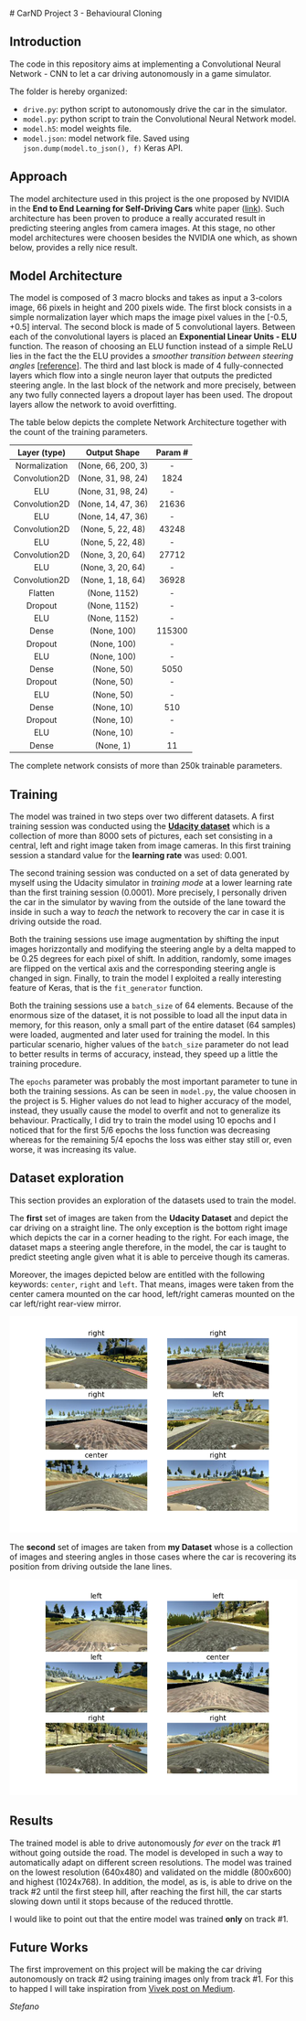 # CarND Project 3 - Behavioural Cloning

## Introduction

The code in this repository aims at implementing a Convolutional Neural Network - CNN to let a car driving autonomously in a game simulator.

The folder is hereby organized:

  - `drive.py`: python script to autonomously drive the car in the simulator.
  - `model.py`: python script to train the Convolutional Neural Network model.
  - `model.h5`: model weights file.
  - `model.json`: model network file. Saved using `json.dump(model.to_json(), f)` Keras API.

## Approach

The model architecture used in this project is the one proposed by NVIDIA in the **End to End Learning for Self-Driving Cars** white paper ([link](https://images.nvidia.com/content/tegra/automotive/images/2016/solutions/pdf/end-to-end-dl-using-px.pdf)). Such architecture has been proven to produce a really accurated result in predicting steering angles from camera images. At this stage, no other model architectures were choosen besides the NVIDIA one which, as shown below, provides a relly nice result.

## Model Architecture

The model is composed of 3 macro blocks and takes as input a 3-colors image, 66 pixels in height and 200 pixels wide. The first block consists in a simple normalization layer which maps the image pixel values in the [-0.5, +0.5] interval. The second block is made of 5 convolutional layers. Between each of the convolutional layers is placed an **Exponential Linear Units - ELU** function. The reason of choosing an ELU function instead of a simple ReLU lies in the fact the the ELU provides a *smoother transition between steering angles* [[reference](https://chatbotslife.com/using-augmentation-to-mimic-human-driving-496b569760a9#.xkwp51624#modelarchitectureandtraining)]. The third and last block is made of 4 fully-connected layers which flow into a single neuron layer that outputs the predicted steering angle. In the last block of the network and more precisely, between any two fully connected layers a dropout layer has been used. The dropout layers allow the network to avoid overfitting.

The table below depicts the complete Network Architecture together with the count of the training parameters.

| Layer (type)  | Output Shape       | Param #
|:-------------:|:------------------:|:----------:|
| Normalization | (None, 66, 200, 3) | -
| Convolution2D | (None, 31, 98, 24) | 1824 
| ELU           | (None, 31, 98, 24) | -
| Convolution2D | (None, 14, 47, 36) | 21636  
| ELU           | (None, 14, 47, 36) | -
| Convolution2D | (None, 5, 22, 48)  | 43248
| ELU           | (None, 5, 22, 48)  | -
| Convolution2D | (None, 3, 20, 64)  | 27712
| ELU           | (None, 3, 20, 64)  | -
| Convolution2D | (None, 1, 18, 64)  | 36928
| Flatten       | (None, 1152)       | -
| Dropout       | (None, 1152)       | - 
| ELU           | (None, 1152)       | -           
| Dense         | (None, 100)        | 115300                     
| Dropout       | (None, 100)        | -                      
| ELU           | (None, 100)        | -               
| Dense         | (None, 50)         | 5050                    
| Dropout       | (None, 50)         | -                      
| ELU           | (None, 50)         | -                    
| Dense         | (None, 10)         | 510                  
| Dropout       | (None, 10)         | -                          
| ELU           | (None, 10)         | -          
| Dense         | (None, 1)          | 11        

The complete network consists of more than 250k trainable parameters.

## Training

The model was trained in two steps over two different datasets. A first training session was conducted using the [**Udacity dataset**](https://d17h27t6h515a5.cloudfront.net/topher/2016/December/584f6edd_data/data.zip) which is a collection of more than 8000 sets of pictures, each set consisting in a central, left and right image taken from image cameras. In this first training session a standard value for the **learning rate** was used: 0.001.

The second training session was conducted on a set of data generated by myself using the Udacity simulator in *training mode* at a lower learning rate than the first training session (0.0001). More precisely, I personally driven the car in the simulator by waving from the outside of the lane toward the inside in such a way to *teach* the network to recovery the car in case it is driving outside the road.

Both the training sessions use image augmentation by shifting the input images horizzontally and modifying the steering angle by a delta mapped to be 0.25 degrees for each pixel of shift. In addition, randomly, some images are flipped on the vertical axis and the corresponding steering angle is changed in sign. Finally, to train the model I exploited a really interesting feature of Keras, that is the `fit_generator` function.

Both the training sessions use a `batch_size` of 64 elements. Because of the enormous size of the dataset, it is not possible to load all the input data in memory, for this reason, only a small part of the entire dataset (64 samples) were loaded, augmented and later used for training the model. In this particular scenario, higher values of the `batch_size` parameter
do not lead to better results in terms of accuracy, instead, they speed up a little the training procedure.

The `epochs` parameter was probably the most important parameter to tune in both the training sessions. As can be seen in `model.py`, the value choosen in the project is 5. Higher values do not lead to higher accuracy of the model, instead, they usually cause the model to overfit and not to generalize its behaviour. Practically, I did try to train the model using 10 epochs and I noticed that for the first 5/6 epochs the loss function was decreasing whereas for the remaining 5/4 epochs the loss was either stay still or, even worse, it was increasing its value.

## Dataset exploration

This section provides an exploration of the datasets used to train the model.

The **first** set of images are taken from the **Udacity Dataset** and depict the car driving on a straight line. The only exception is the bottom right image which depicts the car in a corner heading to the right. For each image, the dataset maps a steering angle therefore, in the model, the car is taught to predict steeting angle given what it is able to perceive though its cameras.

Moreover, the images depicted below are entitled with the following keywords: `center`, `right` and `left`. That means, images were taken from the center camera mounted on the car hood, left/right cameras mounted on the car left/right rear-view mirror.

![](img/fig00.png)

The **second** set of images are taken from **my Dataset** whose is a collection of images and steering angles in those cases where the car is recovering its position from driving outside the lane lines.

![](img/fig01.png)

## Results

The trained model is able to drive autonomously *for ever* on the track #1 without going outside the road. The model is developed in such a way to automatically adapt on different screen resolutions. The model was trained on the lowest resolution (640x480) and validated on the middle (800x600) and highest (1024x768). In addition, the model, as is, is able to drive on the track #2 until the first steep hill, after reaching the first hill, the car starts slowing down until it stops because of the reduced throttle.

I would like to point out that the entire model was trained **only** on track #1.

## Future Works

The first improvement on this project will be making the car driving autonomously on track #2 using training images only from track #1. For this to happed I will take inspiration from [Vivek post on Medium](https://chatbotslife.com/using-augmentation-to-mimic-human-driving-496b569760a9#.xgogkzi06).

*Stefano*
